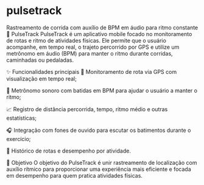 # pulsetrack
Rastreamento de corrida com auxílio de BPM em áudio para ritmo constante
🏃 PulseTrack
PulseTrack é um aplicativo mobile focado no monitoramento de rotas e ritmo de atividades físicas. Ele permite que o usuário acompanhe, em tempo real, o trajeto percorrido por GPS e utilize um metrônomo em áudio (BPM) para manter o ritmo durante corridas, caminhadas ou pedaladas.

✨ Funcionalidades principais
📍 Monitoramento de rota via GPS com visualização em tempo real;

🎵 Metrônomo sonoro com batidas em BPM para ajudar o usuário a manter o ritmo;

📈 Registro de distância percorrida, tempo, ritmo médio e outras estatísticas;

🎧 Integração com fones de ouvido para escutar os batimentos durante o exercício;

💾 Histórico de rotas e desempenho por atividade.

🚀 Objetivo
O objetivo do PulseTrack é unir rastreamento de localização com auxílio rítmico para proporcionar uma experiência mais eficiente e focada em desempenho para quem pratica atividades físicas.
